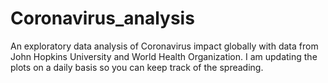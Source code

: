# Coronavirus_analysis
An exploratory data analysis of Coronavirus impact globally with data from John Hopkins University and World Health Organization. I am updating the plots on a daily basis so you can keep track of the spreading. 
